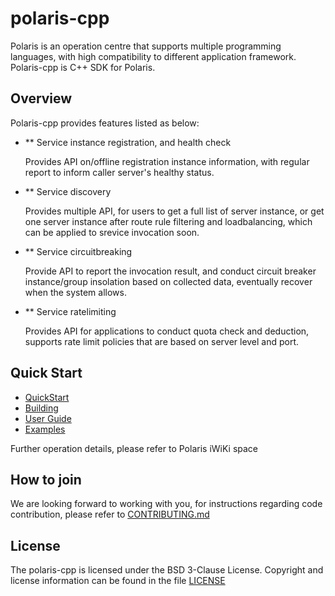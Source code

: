 polaris-cpp
========================================
Polaris is an operation centre that supports multiple programming languages, with high compatibility to different application framework. Polaris-cpp is C++ SDK for Polaris.

## Overview

Polaris-cpp provides features listed as below:

* ** Service instance registration, and health check
   
   Provides API on/offline registration instance information, with regular report to inform caller server's healthy status.

* ** Service discovery

   Provides multiple API, for users to get a full list of server instance, or get one server instance after route rule filtering and loadbalancing, which can be applied to srevice invocation soon.

* ** Service circuitbreaking
   
   Provide API to report the invocation result, and conduct circuit breaker instance/group insolation based on collected data, eventually recover when the system allows.

* ** Service ratelimiting

   Provides API for applications to conduct quota check and deduction, supports rate limit policies that are based on server level and port.

## Quick Start

- [QuickStart](doc/QuickStart.md)
- [Building](doc/Building.md)
- [User Guide](doc/UserGuide.md)
- [Examples](examples/README.md)

Further operation details, please refer to Polaris iWiKi space 

## How to join

We are looking forward to working with you, for instructions regarding code contribution, please refer to [CONTRIBUTING.md](CONTRIBUTING.md)

## License

The polaris-cpp is licensed under the BSD 3-Clause License. Copyright and license information can be found in the file [LICENSE](LICENSE)